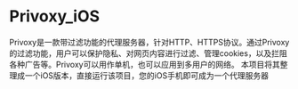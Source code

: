 # Privoxy_iOS
Privoxy是一款带过滤功能的代理服务器，针对HTTP、HTTPS协议。通过Privoxy的过滤功能，用户可以保护隐私、对网页内容进行过滤、管理cookies，以及拦阻各种广告等。Privoxy可以用作单机，也可以应用到多用户的网络。
本项目将其整理成一个iOS版本，直接运行该项目，您的iOS手机即可成为一个代理服务器
